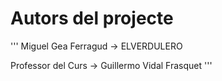 # Autors del projecte

'''
Miguel Gea Ferragud -> ELVERDULERO

Professor del Curs -> Guillermo Vidal Frasquet
'''
